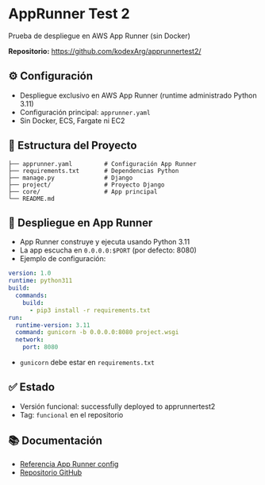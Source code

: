 # AppRunner Test 2

Prueba de despliegue en AWS App Runner (sin Docker)

**Repositorio:** https://github.com/kodexArg/apprunnertest2/

## ⚙️ Configuración

- Despliegue exclusivo en AWS App Runner (runtime administrado Python 3.11)
- Configuración principal: `apprunner.yaml`
- Sin Docker, ECS, Fargate ni EC2

## 📁 Estructura del Proyecto

```
├── apprunner.yaml         # Configuración App Runner
├── requirements.txt       # Dependencias Python
├── manage.py              # Django
├── project/               # Proyecto Django
├── core/                  # App principal
└── README.md
```

## 🚀 Despliegue en App Runner

- App Runner construye y ejecuta usando Python 3.11
- La app escucha en `0.0.0.0:$PORT` (por defecto: 8080)
- Ejemplo de configuración:

```yaml
version: 1.0
runtime: python311
build:
  commands:
    build:
      - pip3 install -r requirements.txt
run:
  runtime-version: 3.11
  command: gunicorn -b 0.0.0.0:8080 project.wsgi
  network:
    port: 8080
```

- `gunicorn` debe estar en `requirements.txt`

## ✅ Estado

- Versión funcional: successfully deployed to apprunnertest2
- Tag: `funcional` en el repositorio

## 📚 Documentación

- [Referencia App Runner config](https://docs.aws.amazon.com/apprunner/latest/dg/config-file-ref.html)
- [Repositorio GitHub](https://github.com/kodexArg/apprunnertest2/)

